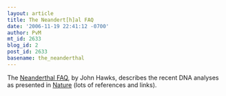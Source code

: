 ```yaml
---
layout: article
title: The Neandert[h]al FAQ
date: '2006-11-19 22:41:12 -0700'
author: PvM
mt_id: 2633
blog_id: 2
post_id: 2633
basename: the_neanderthal
---
```

The [Neanderthal FAQ](http://johnhawks.net/weblog/reviews/genomics/neandertal/neandertal_genomics_faq_2006.html), by John Hawks, describes the recent DNA analyses as presented in [Nature](http://www.nature.com/nature/focus/neanderthaldna/index.html) (lots of references and links).
